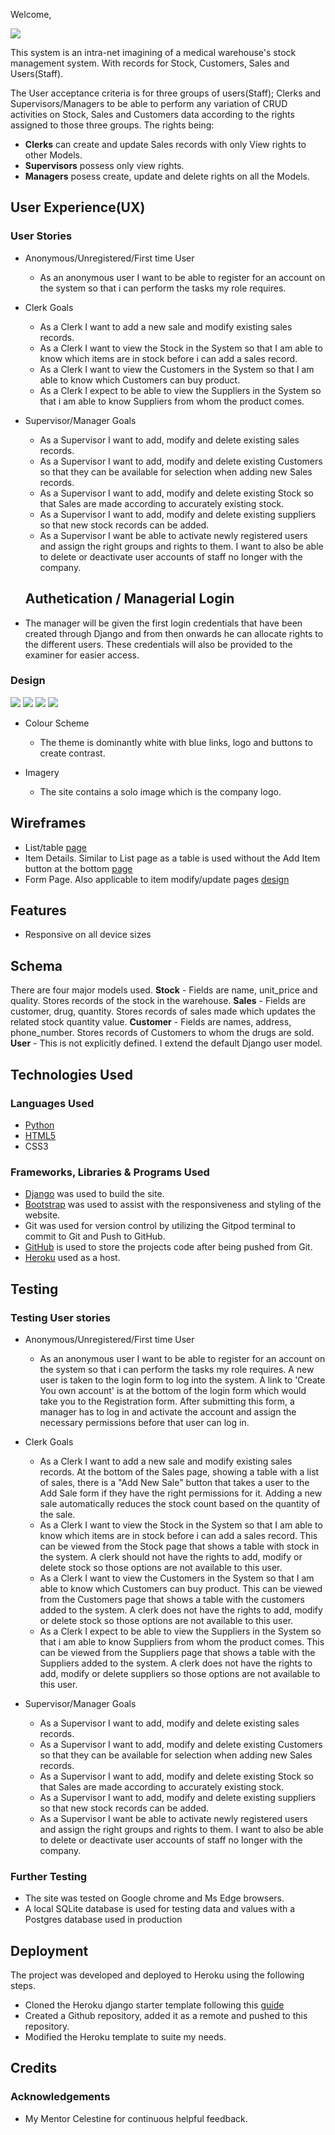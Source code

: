 Welcome,

<img src="https://res.cloudinary.com/allan-gerald-sserwanga/image/upload/v1668849841/Screenshot_2022-11-19_121142_zpaphl.jpg">

This system is an intra-net imagining of a medical warehouse's stock management system. With records for Stock, Customers, Sales and Users(Staff). 

The User acceptance criteria is for three groups of users(Staff); Clerks and Supervisors/Managers to be able to perform any variation of CRUD activities on Stock, Sales and Customers data according to the rights assigned to those three groups. 
The rights being:
- **Clerks** can create and update Sales records with only View rights to other Models.
- **Supervisors** possess only view rights.
- **Managers** posess create, update and delete rights on all the Models.

## User Experience(UX)
### User Stories
* Anonymous/Unregistered/First time User
    * As an anonymous user I want to be able to register for an account on the system so that i can perform the tasks my role requires.

* Clerk Goals
    * As a Clerk I want to add a new sale and modify existing sales records.
    * As a Clerk I want to view the Stock in the System so that I am able to know which items are in stock before i can add a sales record.
    * As a Clerk I want to view the Customers in the System so that I am able to know which Customers can buy product.
    * As a Clerk I expect to be able to view the Suppliers in the System so that i am able to know Suppliers from whom the product comes.

* Supervisor/Manager Goals
    * As a Supervisor I want to add, modify and delete existing sales records.
    * As a Supervisor I want to add, modify and delete existing Customers so that they can be available for selection when adding new Sales records.
    * As a Supervisor I want to add, modify and delete existing Stock so that Sales are made according to accurately existing stock.
    * As a Supervisor I want to add, modify and delete existing suppliers so that new stock records can be added.
    * As a Supervisor I want be able to activate newly registered users and assign the right groups and rights to them. I want to also be able to delete or deactivate user accounts of staff no longer with the company.

    ## Authetication / Managerial Login
* The manager will be given the first login credentials that have been created through Django and from then onwards he can allocate rights to the different users. These credentials will also be provided to the examiner for easier access.

### Design

<img src="https://res.cloudinary.com/allan-gerald-sserwanga/image/upload/v1668849840/Screenshot_2022-11-19_121417_l8z9yi.jpg">
<img src="https://res.cloudinary.com/allan-gerald-sserwanga/image/upload/v1668849841/Screenshot_2022-11-19_121938_tm694g.jpg">
<img src="https://res.cloudinary.com/allan-gerald-sserwanga/image/upload/v1668849841/Screenshot_2022-11-19_122103_id4klp.jpg">
<img src="https://res.cloudinary.com/allan-gerald-sserwanga/image/upload/v1668849841/Screenshot_2022-11-19_121238_sre8yp.jpg">

* Colour Scheme
    * The theme is dominantly white with blue links, logo and buttons to create contrast.

* Imagery
    * The site contains a solo image which is the company logo.

## Wireframes
* List/table [page](https://res.cloudinary.com/allan-gerald-sserwanga/image/upload/v1668847841/list_page.drawio_zmjcgc.png)
* Item Details. Similar to List page as a table is used without the Add Item button at the bottom [page](https://res.cloudinary.com/allan-gerald-sserwanga/image/upload/v1668847841/item_detail.drawio_hfhkwc.png)
* Form Page. Also applicable to item modify/update pages [design](https://res.cloudinary.com/allan-gerald-sserwanga/image/upload/v1668847841/form_page.drawio_g34gpv.png)

## Features
* Responsive on all device sizes

## Schema
There are four major models used.
**Stock** - Fields are name, unit_price and quality. Stores records of the stock in the warehouse.
**Sales** - Fields are customer, drug, quantity. Stores records of sales made which updates the related stock quantity value.
**Customer** - Fields are names, address, phone_number. Stores records of Customers to whom the drugs are sold. 
**User** - This is not explicitly defined. I extend the default Django user model.

## Technologies Used
### Languages Used
* [Python](https://www.python.org/)
* [HTML5](https://html.com/html5/)
* CSS3

### Frameworks, Libraries & Programs Used
* [Django](http://www.djangoproject.com/) was used to build the site.
* [Bootstrap](https://getbootstrap.com/) was used to assist with the responsiveness and styling of the website.
* Git was used for version control by utilizing the Gitpod terminal to commit to Git and Push to GitHub.
* [GitHub](https://github.com/) is used to store the projects code after being pushed from Git.
* [Heroku](heroku.com) used as a host.

## Testing
### Testing User stories
* Anonymous/Unregistered/First time User
    * As an anonymous user I want to be able to register for an account on the system so that i can perform the tasks my role requires. A new user is taken to the login form to log into the system. A link to 'Create You own account' is at the bottom of the login form which would take you to the Registration form. After submitting this form, a manager has to log in and activate the account and assign the necessary permissions before that user can log in.

* Clerk Goals
    * As a Clerk I want to add a new sale and modify existing sales records. At the bottom of the Sales page, showing a table with a list of sales, there is a "Add New Sale" button that takes a user to the Add Sale form if they have the right permissions for it. Adding a new sale automatically reduces the stock count based on the quantity of the sale.
    * As a Clerk I want to view the Stock in the System so that I am able to know which items are in stock before i can add a sales record. This can be viewed from the Stock page that shows a table with stock in the system. A clerk should not have the rights to add, modify or delete stock so those options are not available to this user. 
    * As a Clerk I want to view the Customers in the System so that I am able to know which Customers can buy product. This can be viewed from the Customers page that shows a table with the customers added to the system. A clerk does not have the rights to add, modify or delete stock so those options are not available to this user.
    * As a Clerk I expect to be able to view the Suppliers in the System so that i am able to know Suppliers from whom the product comes. This can be viewed from the Suppliers page that shows a table with the Suppliers added to the system. A clerk does not have the rights to add, modify or delete suppliers so those options are not available to this user.

* Supervisor/Manager Goals
    * As a Supervisor I want to add, modify and delete existing sales records.
    * As a Supervisor I want to add, modify and delete existing Customers so that they can be available for selection when adding new Sales records.
    * As a Supervisor I want to add, modify and delete existing Stock so that Sales are made according to accurately existing stock.
    * As a Supervisor I want to add, modify and delete existing suppliers so that new stock records can be added.
    * As a Supervisor I want be able to activate newly registered users and assign the right groups and rights to them. I want to also be able to delete or deactivate user accounts of staff no longer with the company.

### Further Testing
* The site was tested on Google chrome and Ms Edge browsers.
* A local SQLite database is used for testing data and values with a Postgres database used in production

## Deployment
The project was developed and deployed to Heroku using the following steps.
* Cloned the Heroku django starter template following this [guide](https://devcenter.heroku.com/articles/getting-started-with-python)
* Created a Github repository, added it as a remote and pushed to this repository.
* Modified the Heroku template to suite my needs.

## Credits
### Acknowledgements
* My Mentor Celestine for continuous helpful feedback.




